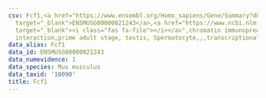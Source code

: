 ```yaml
---
csv: Fcf1,<a href="https://www.ensembl.org/Homo_sapiens/Gene/Summary?db=core;g=ENSMUSG00000021243"
  target="_blank">ENSMUSG00000021243</a>,<a href="https://www.ncbi.nlm.nih.gov/pubmed/25450459"
  target="_blank"><i class="fas fa-file"></i></a>",chromatin immunoprecipitation assay,direct
  interaction,prime adult stage, testis, Spermatocyte,,,transcriptional regulation,
data_alias: Fcf1
data_id: ENSMUSG00000021243
data_numevidence: 1
data_species: Mus musculus
data_taxid: '10090'
title: Fcf1
---
```

